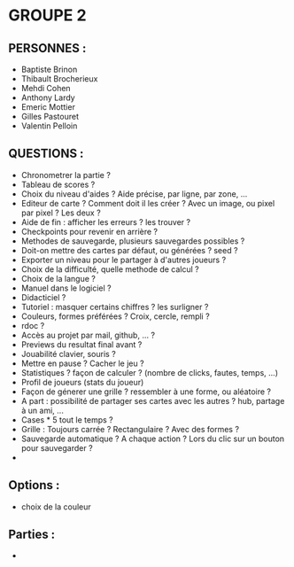 # GROUPE 2


## PERSONNES :

* Baptiste Brinon
* Thibault Brocherieux
* Mehdi Cohen
* Anthony Lardy
* Emeric Mottier
* Gilles Pastouret
* Valentin Pelloin


## QUESTIONS :

 - Chronometrer la partie ?
 - Tableau de scores ?
 - Choix du niveau d'aides ? Aide précise, par ligne, par zone, ...
 - Editeur de carte ? Comment doit il les créer ? Avec un image, ou pixel par pixel ? Les deux ?
 - Aide de fin : afficher les erreurs ? les trouver ?
 - Checkpoints pour revenir en arrière ?
 - Methodes de sauvegarde, plusieurs sauvegardes possibles ?
 - Doit-on mettre des cartes par défaut, ou générées ? seed ?
 - Exporter un niveau pour le partager à d'autres joueurs ?
 - Choix de la difficulté, quelle methode de calcul ?
 - Choix de la langue ?
 - Manuel dans le logiciel ?
 - Didacticiel ?
 - Tutoriel : masquer certains chiffres ? les surligner ?
 - Couleurs, formes préférées ? Croix, cercle, rempli ?
 - rdoc ?
 - Accès au projet par mail, github, ... ?
 - Previews du resultat final avant ?
 - Jouabilité clavier, souris ?
 - Mettre en pause ? Cacher le jeu ?
 - Statistiques ? façon de calculer ? (nombre de clicks, fautes, temps, ...)
 - Profil de joueurs (stats du joueur)
 - Façon de génerer une grille ? ressembler à une forme, ou aléatoire ?
 - A part : possibilité de partager ses cartes avec les autres ? hub, partage à un ami, ...
 - Cases * 5 tout le temps ?
 - Grille : Toujours carrée ? Rectangulaire ? Avec des formes ?
 - Sauvegarde automatique ? A chaque action ? Lors du clic sur un bouton pour sauvegarder ?
 - 
 
 
## Options : 
 - choix de la couleur
 
 
## Parties : 

 - 
 
 

